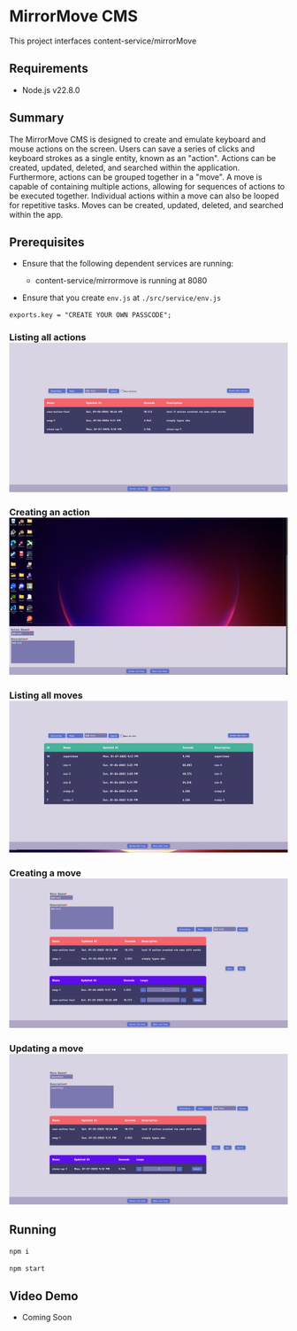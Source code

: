 # MirrorMove CMS
This project interfaces content-service/mirrorMove

## Requirements
- Node.js v22.8.0

## Summary
The MirrorMove CMS is designed to create and emulate keyboard and mouse actions on the screen. Users can save a series of clicks and keyboard strokes as a single entity, known as an "action". Actions can be created, updated, deleted, and searched within the application.
Furthermore, actions can be grouped together in a "move". A move is capable of containing multiple actions, allowing for sequences of actions to be executed together. Individual actions within a move can also be looped for repetitive tasks. Moves can be created, updated, deleted, and searched within the app.

## Prerequisites

- Ensure that the following dependent services are running:
    * content-service/mirrormove is running at 8080

- Ensure that you create `env.js` at `./src/service/env.js`
```
exports.key = "CREATE YOUR OWN PASSCODE";
```

### Listing all actions![Listing all actions](ac-l.png)

### Creating an action![Creating an action](ac-cr.png)

### Listing all moves![Listing all moves](m-l.png)

### Creating a move![Creating a move](m-cr.png)

### Updating a move![Updating a move](m-u.png)

## Running

`npm i`

`npm start`


## Video Demo
- Coming Soon
